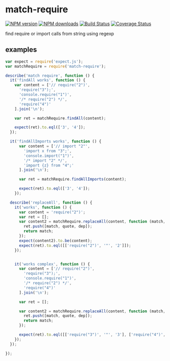# match-require

[![NPM version](https://nodei.co/npm/match-require.png)](https://npmjs.org/package/match-require)
[![NPM downloads](http://img.shields.io/npm/dm/match-require.svg)](https://npmjs.org/package/match-require)
[![Build Status](https://travis-ci.org/yiminghe/match-require.svg?branch=master)](https://travis-ci.org/yiminghe/match-require)
[![Coverage Status](https://coveralls.io/repos/yiminghe/match-require/badge.svg?branch=master)](https://coveralls.io/r/yiminghe/match-require?branch=master)

find require or import calls from string using regexp

## examples

```js
var expect = require('expect.js');
var matchRequire = require('match-require');

describe('match require', function () {
  it('findAll works', function () {
    var content = ['// require("2")',
      'require("3");',
      'console.require("1")',
      '/* require("2") */',
      'require("4")'
    ].join('\n');

    var ret = matchRequire.findAll(content);

    expect(ret).to.eql(['3', '4']);
  });

  it('findAllImports works', function () {
      var content = ['// import "2"',
        'import x from "3";',
        'console.import("1")',
        '/* import "2" */',
        'import {z} from "4";'
      ].join('\n');

      var ret = matchRequire.findAllImports(content);

      expect(ret).to.eql(['3', '4']);
    });

  describe('replaceAll', function () {
    it('works', function () {
      var content = 'require("2")';
      var ret = [];
      var content2 = matchRequire.replaceAll(content, function (match, quote, dep) {
        ret.push([match, quote, dep]);
        return match;
      });
      expect(content2).to.be(content);
      expect(ret).to.eql([['require("2")', '"', '2']]);
    });


    it('works complex', function () {
      var content = ['// require("2")',
        'require("3");',
        'console.require("1")',
        '/* require("2") */',
        'require("4")'
      ].join('\n');

      var ret = [];

      var content2 = matchRequire.replaceAll(content, function (match, quote, dep) {
        ret.push([match, quote, dep]);
        return match;
      });

      expect(ret).to.eql([['require("3")', '"', '3'], ['require("4")', '"', '4']]);
    });
  });

});

```
